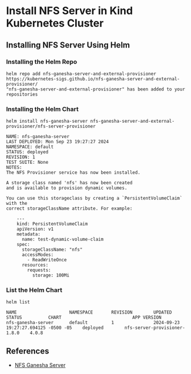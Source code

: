 # Install NFS Server in Kind Kubernetes Cluster

## Installing NFS Server Using Helm

### Installing the Helm Repo

```shell
helm repo add nfs-ganesha-server-and-external-provisioner https://kubernetes-sigs.github.io/nfs-ganesha-server-and-external-provisioner/
"nfs-ganesha-server-and-external-provisioner" has been added to your repositories
```

### Installing the Helm Chart

```shell
helm install nfs-ganesha-server nfs-ganesha-server-and-external-provisioner/nfs-server-provisioner

NAME: nfs-ganesha-server
LAST DEPLOYED: Mon Sep 23 19:27:27 2024
NAMESPACE: default
STATUS: deployed
REVISION: 1
TEST SUITE: None
NOTES:
The NFS Provisioner service has now been installed.

A storage class named 'nfs' has now been created
and is available to provision dynamic volumes.

You can use this storageclass by creating a `PersistentVolumeClaim` with the
correct storageClassName attribute. For example:

    ---
    kind: PersistentVolumeClaim
    apiVersion: v1
    metadata:
      name: test-dynamic-volume-claim
    spec:
      storageClassName: "nfs"
      accessModes:
        - ReadWriteOnce
      resources:
        requests:
          storage: 100Mi
```

### List the Helm Chart

```shell
helm list

NAME                    NAMESPACE       REVISION        UPDATED                                 STATUS          CHART                           APP VERSION
nfs-ganesha-server      default         1               2024-09-23 19:27:27.694125 -0500 -05    deployed        nfs-server-provisioner-1.8.0    4.0.8
```

## References

- [NFS Ganesha Server](https://github.com/kubernetes-sigs/nfs-ganesha-server-and-external-provisioner/blob/master/charts/nfs-server-provisioner/README.md)
